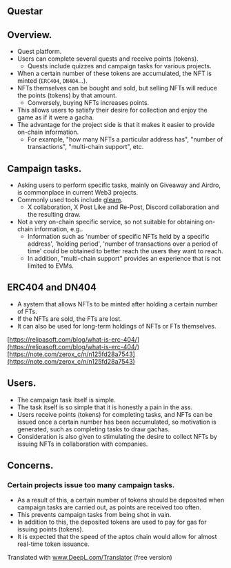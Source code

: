 ## Questar

## Overview.

- Quest platform.
- Users can complete several quests and receive points (tokens).
  - Quests include quizzes and campaign tasks for various projects.
- When a certain number of these tokens are accumulated, the NFT is minted (`ERC404`, `DN404`...).
- NFTs themselves can be bought and sold, but selling NFTs will reduce the points (tokens) by that amount.
  - Conversely, buying NFTs increases points.
- This allows users to satisfy their desire for collection and enjoy the game as if it were a gacha.
- The advantage for the project side is that it makes it easier to provide on-chain information.
  - For example, "how many NFTs a particular address has", "number of transactions", "multi-chain support", etc.

## Campaign tasks.

- Asking users to perform specific tasks, mainly on Giveaway and Airdro, is commonplace in current Web3 projects.
- Commonly used tools include [gleam](https://gleam.io/).
  - X collaboration, X Post Like and Re-Post, Discord collaboration and the resulting draw.
- Not a very on-chain specific service, so not suitable for obtaining on-chain information, e.g..
  - Information such as 'number of specific NFTs held by a specific address', 'holding period', 'number of transactions over a period of time' could be obtained to better reach the users they want to reach.
  - In addition, "multi-chain support" provides an experience that is not limited to EVMs.

## ERC404 and DN404

- A system that allows NFTs to be minted after holding a certain number of FTs.
- If the NFTs are sold, the FTs are lost.
- It can also be used for long-term holdings of NFTs or FTs themselves.

[https://relipasoft.com/blog/what-is-erc-404/](https://relipasoft.com/blog/what-is-erc-404/)
[https://note.com/zerox_c/n/n125fd28a7543](https://note.com/zerox_c/n/n125fd28a7543)

## Users.

- The campaign task itself is simple.
- The task itself is so simple that it is honestly a pain in the ass.
- Users receive points (tokens) for completing tasks, and NFTs can be issued once a certain number has been accumulated, so motivation is generated, such as completing tasks to draw gachas.
- Consideration is also given to stimulating the desire to collect NFTs by issuing NFTs in collaboration with companies.

## Concerns.

### Certain projects issue too many campaign tasks.

- As a result of this, a certain number of tokens should be deposited when campaign tasks are carried out, as points are received too often.
- This prevents campaign tasks from being shot in vain.
- In addition to this, the deposited tokens are used to pay for gas for issuing points (tokens).
- It is expected that the speed of the aptos chain would allow for almost real-time token issuance.

Translated with www.DeepL.com/Translator (free version)
